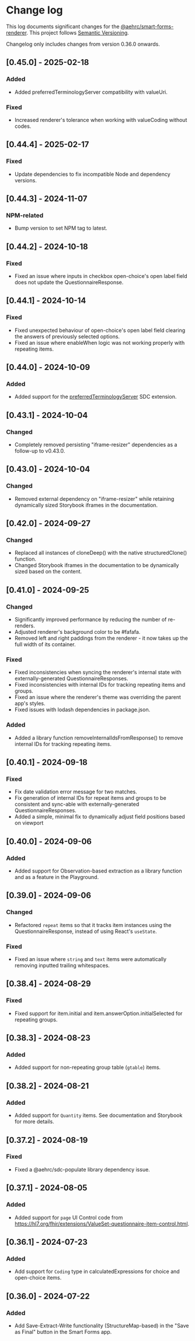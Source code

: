 # Change log

This log documents significant changes for the [@aehrc/smart-forms-renderer](https://www.npmjs.com/package/@aehrc/smart-forms-renderer). This project follows
[Semantic Versioning](http://semver.org/).

Changelog only includes changes from version 0.36.0 onwards.

## [0.45.0] - 2025-02-18
### Added
- Added preferredTerminologyServer compatibility with valueUri.

### Fixed
- Increased renderer's tolerance when working with valueCoding without codes.

## [0.44.4] - 2025-02-17
### Fixed
- Update dependencies to fix incompatible Node and dependency versions.

## [0.44.3] - 2024-11-07
### NPM-related
- Bump version to set NPM tag to latest.

## [0.44.2] - 2024-10-18
### Fixed
- Fixed an issue where inputs in checkbox open-choice's open label field does not update the QuestionnaireResponse. 

## [0.44.1] - 2024-10-14
### Fixed
- Fixed unexpected behaviour of open-choice's open label field clearing the answers of previously selected options.
- Fixed an issue where enableWhen logic was not working properly with repeating items.

## [0.44.0] - 2024-10-09
### Added
- Added support for the [preferredTerminologyServer](https://hl7.org/fhir/uv/sdc/STU3/StructureDefinition-sdc-questionnaire-preferredTerminologyServer.html) SDC extension.

## [0.43.1] - 2024-10-04
### Changed
- Completely removed persisting "iframe-resizer" dependencies as a follow-up to v0.43.0.

## [0.43.0] - 2024-10-04
### Changed
- Removed external dependency on "iframe-resizer" while retaining dynamically sized Storybook iframes in the documentation.

## [0.42.0] - 2024-09-27
### Changed
- Replaced all instances of cloneDeep() with the native structuredClone() function.
- Changed Storybook iframes in the documentation to be dynamically sized based on the content.

## [0.41.0] - 2024-09-25
### Changed
- Significantly improved performance by reducing the number of re-renders.
- Adjusted renderer's background color to be #fafafa.
- Removed left and right paddings from the renderer - it now takes up the full width of its container.

### Fixed
- Fixed inconsistencies when syncing the renderer's internal state with externally-generated QuestionnaireResponses.
- Fixed inconsistencies with internal IDs for tracking repeating items and groups.
- Fixed an issue where the renderer's theme was overriding the parent app's styles.
- Fixed issues with lodash dependencies in package.json.

### Added
- Added a library function removeInternalIdsFromResponse() to remove internal IDs for tracking repeating items.


## [0.40.1] - 2024-09-18
### Fixed
- Fix date validation error message for two matches.
- Fix generation of internal IDs for repeat items and groups to be consistent and sync-able with externally-generated QuestionnaireResponses.
- Added a simple, minimal fix to dynamically adjust field positions based on viewport

## [0.40.0] - 2024-09-06
### Added
- Added support for Observation-based extraction as a library function and as a feature in the Playground.

## [0.39.0] - 2024-09-06
### Changed
- Refactored `repeat` items so that it tracks item instances using the QuestionnaireResponse, instead of using React's `useState`.

### Fixed
- Fixed an issue where `string` and `text` items were automatically removing inputted trailing whitespaces.

## [0.38.4] - 2024-08-29
### Fixed
- Fixed support for item.initial and item.answerOption.initialSelected for repeating groups.

## [0.38.3] - 2024-08-23
### Added
- Added support for non-repeating group table (`gtable`) items.

## [0.38.2] - 2024-08-21
### Added
- Added support for `Quantity` items. See documentation and Storybook for more details.

## [0.37.2] - 2024-08-19
### Fixed
- Fixed a @aehrc/sdc-populate library dependency issue.

## [0.37.1] - 2024-08-05
### Added
- Added support for `page` UI Control code from https://hl7.org/fhir/extensions/ValueSet-questionnaire-item-control.html.

## [0.36.1] - 2024-07-23
### Added
- Add support for `Coding` type in calculatedExpressions for choice and open-choice items.

## [0.36.0] - 2024-07-22
### Added
- Add Save-Extract-Write functionality (StructureMap-based) in the "Save as Final" button in the Smart Forms app.
